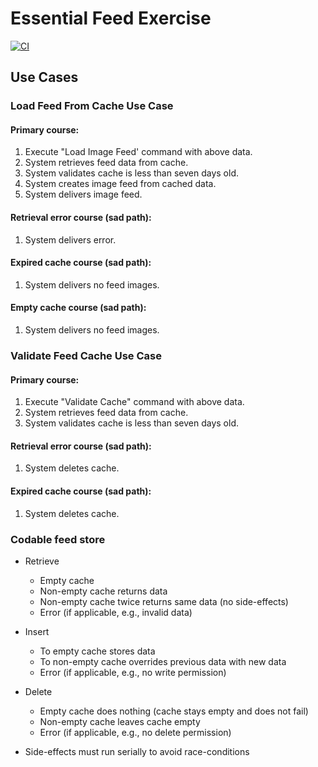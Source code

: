 #  Essential Feed Exercise

[![CI](https://github.com/rs-ed/EssentialFeed/actions/workflows/CI.yml/badge.svg)](https://github.com/rs-ed/EssentialFeed/actions/workflows/CI.yml)

## Use Cases

### Load Feed From Cache Use Case

#### Primary course:

1. Execute "Load Image Feed' command with above data.
2. System retrieves feed data from cache.
3. System validates cache is less than seven days old.
4. System creates image feed from cached data.
5. System delivers image feed.

#### Retrieval error course (sad path):

1. System delivers error.

#### Expired cache course (sad path):

1. System delivers no feed images.

#### Empty cache course (sad path):

1. System delivers no feed images.


### Validate Feed Cache Use Case

#### Primary course:

1. Execute "Validate Cache" command with above data.
2. System retrieves feed data from cache.
3. System validates cache is less than seven days old.

#### Retrieval error course (sad path):

1. System deletes cache.

#### Expired cache course (sad path):

1. System deletes cache.


### Codable feed store

- Retrieve
  - Empty cache
  - Non-empty cache returns data
  - Non-empty cache twice returns same data (no side-effects)
  - Error (if applicable, e.g., invalid data)

- Insert
  - To empty cache stores data
  - To non-empty cache overrides previous data with new data
  - Error (if applicable, e.g., no write permission)

- Delete
  - Empty cache does nothing (cache stays empty and does not fail)
  - Non-empty cache leaves cache empty
  - Error (if applicable, e.g., no delete permission)

- Side-effects must run serially to avoid race-conditions
